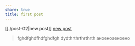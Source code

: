 ```yaml
---
share: true
title: first post
---
```

 

[[./post-G2|new post]]
[new post](./post-G2)


 


>fghdfghdfhdfghdfgh
>dydthrthrthrthrth
>аноеноаеноено
